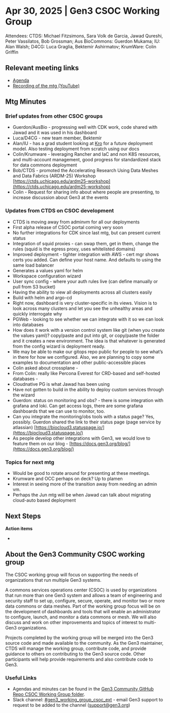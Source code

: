 # Apr 30, 2025 | Gen3 CSOC Working Group

Attendees: CTDS: Michael Fitzsimons, Sara Volk de Garcia, Jawad Qureshi, Peter Vassilatos, Bob Grossman; Aus BioCommons: Guerdon Mukama; IU: Alan Walsh; D4CG: Luca Graglia, Bektemir Ashirmatov; KrumWare: Colin Griffin  

## Relevant meeting links   

* [Agenda](README.md#2025-april-2930)  
* [Recording of the mtg (YouTube)](https://youtu.be/BqlWFnzCfJ4?si=a3bh5KEqHIZM7Dtf&t=16)

## Mtg Minutes

### Brief updates from other CSOC groups   
  * Guerdon/AusBio \- progressing well with CDK work, code shared with Jawad and it was used in his dashboard  
  * Luca/D4CG \- new team member, Bektemir  
  * Alan/IU \- has a grad student looking at [Kro](https://kro.run/) for a future deployment model. Also testing deployment from scratch using our docs  
  * Colin/Krumware \- leveraging Rancher and IaC and non K8S resources, and multi-account management, good progress for standardized stack for data commons deployment  
  * Bob/CTDS \- promoted the Accelerating Research Using Data Meshes and Data Fabrics (ARDM-25) Workshop [https://ctds.uchicago.edu/ardm25-workshop](https://ctds.uchicago.edu/ardm25-workshop)   
  * Colin \- Request for sharing info about where people are presenting, to increase discussion about Gen3 at the events  

### Updates from CTDS on CSOC development
  * CTDS is moving away from adminvm for all our deployments  
  * First alpha release of CSOC portal coming very soon  
  * No further integrations for CDK since last mtg, but can present current status  
  * Integration of squid proxies \- can swap them, get in them, change the rules (squid is the egress proxy, uses whitelisted domains)  
  * Improved deployment \- tighter integration with AWS \- cert mgr shows certs you added. Can define your host name. And defaults to using the same load balancer  
  * Generates a values yaml for helm  
  * Workspace configuration wizard   
  * User sync config \- where your auth rules live (can define manually or pull from S3 bucket)  
  * Having the ability to view all deployments across all clusters easily  
  * Build with helm and argo-cd  
  * Right now, dashboard is very cluster-specific in its views. Vision is to look across many clusters and let you see the unhealthy areas and quickly interrogate why  
  * PGWeb \- looking to see whether we can integrate with it so we can look into databases  
  * How does it work with a version control system like git (when you create the values yaml)? copy/paste and put into git, or copy/paste the folder and it creates a new environment. The idea is that whatever is generated from the config wizard is deployment ready.   
  * We may be able to make our gitops repo public for people to see what’s in there for how we configured. Also, we are planning to copy some examples to documentation and other public-accessible places  
  * Colin asked about crossplane \-   
  * From Colin: really like Percona Everest for CRD-based and self-hosted databases \-   
  * Cloudnative PG is what Jawad has been using  
  * Have not gotten to build in the ability to deploy custom services through the wizard  
  * Guerdon: status on monitoring and obs? \- there is some integration with grafana and loki. Can get access logs, there are some grafana dashboards that we can use to monitor, too.   
  * Can you integrate the monitoring/obs tools with a status page? Yes, possibly. Guerdon shared the link to their status page (page service by atlassian) [https://biocloud3.statuspage.io/](https://biocloud3.statuspage.io/)   
  * As people develop other integrations with Gen3, we would love to feature them on our blog \- [https://docs.gen3.org/blog/](https://docs.gen3.org/blog/)   

### Topics for next mtg  
  * Would be good to rotate around for presenting at these meetings.   
  * Krumware and OCC perhaps on deck? Up to plamen  
  * Interest in seeing more of the transition away from needing an admin vm.   
  * Perhaps the Jun mtg will be when Jawad can talk about migrating cloud-auto based deployment  

## Next Steps

**Action items**

-

## About the Gen3 Community CSOC working group

The CSOC working group will focus on supporting the needs of organizations that run multiple Gen3 systems.

A commons services operations center (CSOC) is used by organizations that run more than one Gen3 system and allows a team of engineering and security staff to set up, configure, secure, operate, and monitor two or more data commons or data meshes. Part of the working group focus will be on the development of dashboards and tools that will enable an administrator to configure, launch, and monitor a data commons or mesh. We will also discuss and work on other improvements and topics of interest to multi-Gen3 organizations.

Projects completed by the working group will be merged into the Gen3 source code and made available to the community. As the Gen3 maintainer, CTDS will manage the working group, contribute code, and provide guidance to others on contributing to the Gen3 source code. Other participants will help provide requirements and also contribute code to Gen3.

### Useful Links

* Agendas and minutes can be found in the [Gen3 Community GitHub Repo CSOC Working Group folder](/CSOC_Working_Group_items).   
* Slack channel: [\#gen3\_working\_group\_csoc\_ext](https://gen3friends.slack.com/archives/C082FLTBYMA) - email Gen3 support to request to be added to the channel ([support@gen3.org](mailto:support@gen3.org))
